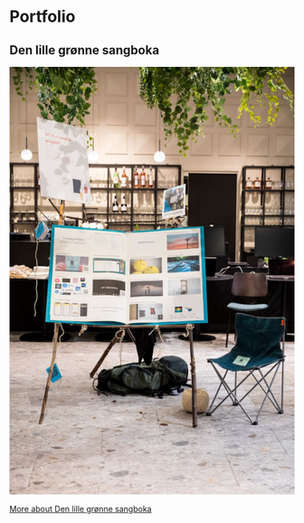 # Portfolio

## Den lille grønne sangboka

![](./dlga/dlgs-t.jpg)

[More about Den lille grønne sangboka](./dlga/)